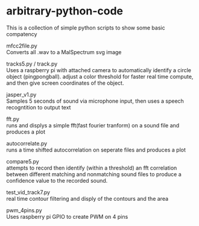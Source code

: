 # arbitrary-python-code
This is a collection of simple python scripts to show some basic compatency


mfcc2file.py  
Converts all .wav to a MalSpectrum svg image

tracks5.py / track.py  
Uses a raspberry pi with attached camera to automatically identify a circle object (pingpongball). adjust a color threshold for faster real time compute, and then give screen coordinates of the object.

jasper_v1.py  
Samples 5 seconds of sound via microphone input, then uses a speech recogntition to output text

fft.py  
runs and displys a simple fft(fast fourier tranform) on a sound file and produces a plot

autocorrelate.py  
runs a time shifted autocorrelation on seperate files and produces a plot

compare5.py  
attempts to record then identify (within a threshold) an fft correlation between different matching and nonmatching sound files to produce a confidence value to the recorded sound.

test_vid_track7.py  
real time contour filtering and disply of the contours and the area

pwm_4pins.py  
Uses raspberry pi GPIO to create PWM on 4 pins
